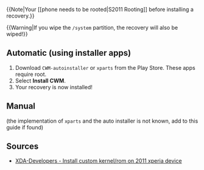 {{Note|Your [[phone needs to be rooted|S2011 Rooting]] before installing a recovery.}}

{{Warning|If you wipe the `/system` partition, the recovery will also be wiped!}}

## Automatic (using installer apps)

1. Download `CWM-autoinstaller` or `xparts` from the Play Store. These apps require root.
2. Select **Install CWM**.
3. Your recovery is now installed!

## Manual

(the implementation of `xparts` and the auto installer is not known, add to this guide if found)

## Sources

* [XDA-Developers - Install custom kernel/rom on 2011 xperia device](http://forum.xda-developers.com/showthread.php?t=1879982)
